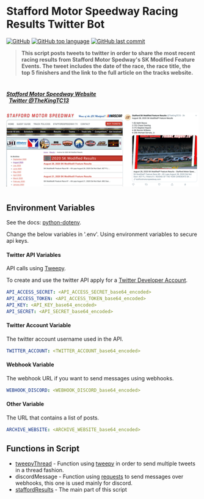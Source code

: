 # Stafford Motor Speedway Racing Results Twitter Bot
[![GitHub](https://img.shields.io/github/license/jacobmannix/kubernetes-stafford?color=blue)](LICENSE)
[![GitHub top language](https://img.shields.io/github/languages/top/jacobmannix/stafford-racing-twitter-bot)](https://github.com/JacobMannix/kubernetes-stafford)
[![GitHub last commit](https://img.shields.io/github/last-commit/jacobmannix/stafford-racing-twitter-bot)](https://github.com/JacobMannix/kubernetes-stafford/commits/master)

> <b> This script posts tweets to twitter in order to share the most recent racing results from Stafford Motor Spedway's SK Modified Feature Events. The tweet includes the date of the race, the race title, the top 5 finishers and the link to the full article on the tracks website. </b>

#
##### [Stafford Motor Speedway Website](https://staffordmotorspeedway.com/) &nbsp; &nbsp; &nbsp; &nbsp; &nbsp; &nbsp; &nbsp; &nbsp; &nbsp; &nbsp; &nbsp; &nbsp; &nbsp; &nbsp; &nbsp; &nbsp; &nbsp; &nbsp; &nbsp; &nbsp; &nbsp; &nbsp; &nbsp; &nbsp; &nbsp; &nbsp; &nbsp; &nbsp; &nbsp; &nbsp; &nbsp; &nbsp; &nbsp; &nbsp; &nbsp; &nbsp; &nbsp; &nbsp; &nbsp; &nbsp; &nbsp; [Twitter @TheKingTC13](https://twitter.com/TheKingTC13)
![StaffordandTwitter](images/staffordandtwitter.jpeg)

#
## Environment Variables
See the docs: [python-dotenv](https://github.com/theskumar/python-dotenv).

Change the below variables in '.env'. Using environment variables to secure api keys.

#### Twitter API Variables 
API calls using [Tweepy](https://www.tweepy.org/).

To create and use the twitter API apply for a [Twitter Developer Account](https://developer.twitter.com/).

```yaml
API_ACCESS_SECRET: <API_ACCESS_SECRET_base64_encoded>
API_ACCESS_TOKEN: <API_ACCESS_TOKEN_base64_encoded>
API_KEY: <API_KEY_base64_encoded>
API_SECRET: <API_SECRET_base64_encoded>
```

#### Twitter Account Variable
The twitter account username used in the API.
```yaml
TWITTER_ACCOUNT: <TWITTER_ACCOUNT_base64_encoded>
```
#### Webhook Variable
The webhook URL if you want to send messages using webhooks.
```yaml
WEBHOOK_DISCORD: <WEBHOOK_DISCORD_base64_encoded>
```
#### Other Variable
The URL that contains a list of posts.
```yaml
ARCHIVE_WEBSITE: <ARCHIVE_WEBSITE_base64_encoded>
```
## Functions in Script
- [tweepyThread](https://github.com/JacobMannix/TweepyThread) - Function using [tweepy](https://www.tweepy.org/) in order to send multiple tweets in a thread fashion.
- discordMessage - Function using [requests](https://requests.readthedocs.io/en/master/) to send messages over webhooks, this one is used mainly for discord.
- [staffordResults](https://github.com/JacobMannix/StaffordResults) - The main part of this script
